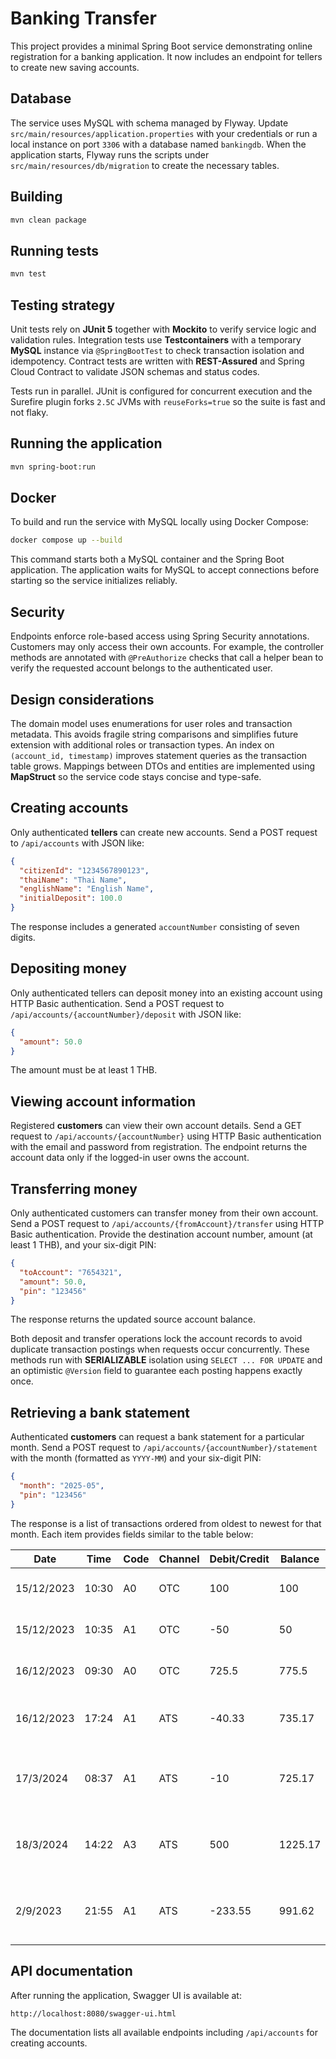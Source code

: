 # Banking Transfer

This project provides a minimal Spring Boot service demonstrating online registration for a banking application. It now includes an endpoint for tellers to create new saving accounts.

## Database

The service uses MySQL with schema managed by Flyway. Update
`src/main/resources/application.properties` with your credentials or run a local
instance on port `3306` with a database named `bankingdb`. When the application
starts, Flyway runs the scripts under `src/main/resources/db/migration` to
create the necessary tables.

## Building

```bash
mvn clean package
```

## Running tests

```bash
mvn test
```

## Testing strategy

Unit tests rely on **JUnit&nbsp;5** together with **Mockito** to verify service
logic and validation rules. Integration tests use **Testcontainers** with a
temporary **MySQL** instance via `@SpringBootTest` to check transaction
isolation and idempotency. Contract tests are written with **REST-Assured**
and Spring Cloud Contract to validate JSON schemas and status codes.

Tests run in parallel. JUnit is configured for concurrent execution and the
Surefire plugin forks `2.5C` JVMs with `reuseForks=true` so the suite is fast
and not flaky.

## Running the application

```bash
mvn spring-boot:run
```

## Docker

To build and run the service with MySQL locally using Docker Compose:

```bash
docker compose up --build
```

This command starts both a MySQL container and the Spring Boot application. The
application waits for MySQL to accept connections before starting so the
service initializes reliably.

## Security

Endpoints enforce role-based access using Spring Security annotations. Customers
may only access their own accounts. For example, the controller methods are
annotated with `@PreAuthorize` checks that call a helper bean to verify the
requested account belongs to the authenticated user.

## Design considerations

The domain model uses enumerations for user roles and transaction metadata.
This avoids fragile string comparisons and simplifies future extension with
additional roles or transaction types. An index on `(account_id, timestamp)`
improves statement queries as the transaction table grows.
Mappings between DTOs and entities are implemented using **MapStruct** so the
service code stays concise and type-safe.

## Creating accounts

Only authenticated **tellers** can create new accounts. Send a POST request to `/api/accounts` with JSON like:

```json
{
  "citizenId": "1234567890123",
  "thaiName": "Thai Name",
  "englishName": "English Name",
  "initialDeposit": 100.0
}
```

The response includes a generated `accountNumber` consisting of seven digits.

## Depositing money

Only authenticated tellers can deposit money into an existing account using HTTP Basic authentication.
Send a POST request to `/api/accounts/{accountNumber}/deposit` with JSON like:

```json
{
  "amount": 50.0
}
```

The amount must be at least 1 THB.

## Viewing account information

Registered **customers** can view their own account details. Send a GET request to
`/api/accounts/{accountNumber}` using HTTP Basic authentication with the email
and password from registration. The endpoint returns the account data only if
the logged-in user owns the account.

## Transferring money

Only authenticated customers can transfer money from their own account. Send a POST request to
`/api/accounts/{fromAccount}/transfer` using HTTP Basic authentication. Provide the
destination account number, amount (at least 1 THB), and your six-digit PIN:

```json
{
  "toAccount": "7654321",
  "amount": 50.0,
  "pin": "123456"
}
```

The response returns the updated source account balance.

Both deposit and transfer operations lock the account records to avoid duplicate
transaction postings when requests occur concurrently. These methods run with
**SERIALIZABLE** isolation using `SELECT ... FOR UPDATE` and an optimistic
`@Version` field to guarantee each posting happens exactly once.

## Retrieving a bank statement

Authenticated **customers** can request a bank statement for a particular month. Send a POST request to
`/api/accounts/{accountNumber}/statement` with the month (formatted as `YYYY-MM`) and your six-digit PIN:

```json
{
  "month": "2025-05",
  "pin": "123456"
}
```

The response is a list of transactions ordered from oldest to newest for that month.
Each item provides fields similar to the table below:

| Date | Time | Code | Channel | Debit/Credit | Balance | Remark |
|-----|-----|-----|-----|-----|-----|-----|
|15/12/2023|10:30|A0|OTC|100|100|Deposit Terminal 0101|
|15/12/2023|10:35|A1|OTC|-50|50|Withdraw Terminal 0102|
|16/12/2023|09:30|A0|OTC|725.5|775.5|Deposit Terminal 0103|
|16/12/2023|17:24|A1|ATS|-40.33|735.17|Transfer to X9732 Mr. John Doe|
|17/3/2024|08:37|A1|ATS|-10|725.17|Transfer to X1234 Mr. Michael Done|
|18/3/2024|14:22|A3|ATS|500|1225.17|Receive from X7777 Mrs. Love Everything|
|2/9/2023|21:55|A1|ATS|-233.55|991.62|Transfer to X7900 Mrs. Janes Does|

## API documentation

After running the application, Swagger UI is available at:

```
http://localhost:8080/swagger-ui.html
```
The documentation lists all available endpoints including `/api/accounts` for creating accounts.
